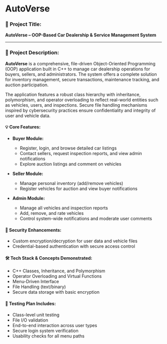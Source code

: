 # AutoVerse

### 📌 **Project Title:**

**AutoVerse – OOP-Based Car Dealership & Service Management System**

---

### 📝 **Project Description:**

**AutoVerse** is a comprehensive, file-driven Object-Oriented Programming (OOP) application built in C++ to manage car dealership operations for buyers, sellers, and administrators. The system offers a complete solution for inventory management, secure transactions, maintenance tracking, and auction participation.

The application features a robust class hierarchy with inheritance, polymorphism, and operator overloading to reflect real-world entities such as vehicles, users, and inspections. Secure file handling mechanisms inspired by cybersecurity practices ensure confidentiality and integrity of user and vehicle data.

#### 💡 **Core Features:**

* **Buyer Module:**

  * Register, login, and browse detailed car listings
  * Contact sellers, request inspection reports, and view admin notifications
  * Explore auction listings and comment on vehicles

* **Seller Module:**

  * Manage personal inventory (add/remove vehicles)
  * Register vehicles for auction and view buyer notifications

* **Admin Module:**

  * Manage all vehicles and inspection reports
  * Add, remove, and rate vehicles
  * Control system-wide notifications and moderate user comments

#### 🔐 **Security Enhancements:**

* Custom encryption/decryption for user data and vehicle files
* Credential-based authentication with secure access control

#### 🛠️ **Tech Stack & Concepts Demonstrated:**

* C++ Classes, Inheritance, and Polymorphism
* Operator Overloading and Virtual Functions
* Menu-Driven Interface
* File Handling (text/binary)
* Secure data storage with basic encryption

#### 🧪 **Testing Plan Includes:**

* Class-level unit testing
* File I/O validation
* End-to-end interaction across user types
* Secure login system verification
* Usability checks for all menu paths

